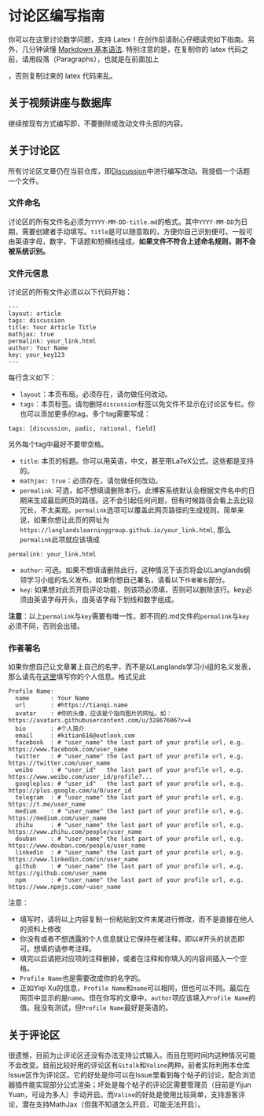 # 讨论区编写指南
你可以在这里讨论数学问题，支持 Latex！在创作前请耐心仔细读完如下指南。另外，几分钟读懂 [Markdown 基本语法](https://www.markdown.xyz/basic-syntax/#overview). 特别注意的是，在复制你的 latex 代码之前，请用段落（Paragraphs），也就是在前面加上 <p>，否则复制过来的 latex 代码来乱。

## 关于视频讲座与数据库
继续按现有方式编写即，不要删除或改动文件头部的内容。

## 关于讨论区
所有讨论区文章仍在当前仓库，即[Discussion](https://github.com/LanglandsLearningGroup/Discussion)中进行编写改动。我提倡一个话题一个文件。
### 文件命名
讨论区的所有文件名必须为`YYYY-MM-DD-title.md`的格式。其中`YYYY-MM-DD`为日期，需要创建者手动填写。`title`是可以随意取的，方便你自己识别便可。一般可由英语字母，数字，下话题和短横线组成。**如果文件不符合上述命名规则，则不会被系统识别。**
### 文件元信息
讨论区的所有文件必须以以下代码开始：
```
---
layout: article
tags: discussion
title: Your Article Title
mathjax: true
permalink: your_link.html
author: Your Name
key: your_key123
---
```
每行含义如下：
* `layout`：本页布局。必须存在，请勿做任何改动。
* `tags`：本页标签。请勿删除`discussion`标签以免文件不显示在讨论区专栏。你也可以添加更多的tag。多个tag需要写成：
```
tags: [discussion, padic, rational, field]
```
另外每个tag中最好不要带空格。
* `title`: 本页的标题。你可以用英语，中文，甚至带LaTeX公式。这些都是支持的。
* `mathjax: true`：必须存在，请勿做任何改动。
* `permalink`: 可选，如不想填请删除本行。此博客系统默认会根据文件名中的日期来生成最后网页的路径。这不会引起任何问题，但有时候路径会看上去比较冗长，不太美观。`permalink`选项可以覆盖此网页路径的生成规则。简单来说，如果你想让此页的网址为`https://langlandslearninggroup.github.io/your_link.html`, 那么`permalink`此项就应该填成
```
permalink: your_link.html
```
* `author`: 可选。如果不想填请删除此行，这种情况下该页将会以Langlands纲领学习小组的名义发布。如果你想自己署名，请看以下`作者署名`部分。
* `key`: 如果想对此页开启评论功能，则该项必须填，否则可以删除该行。key必须由英语字母开头，由英语字母下划线和数字组成。

**注意**：以上`permalink`与`key`需要有唯一性，即不同的.md文件的`permalink`与`key`必须不同，否则会出错。
### 作者署名
如果你想自己让文章署上自己的名字，而不是以Langlands学习小组的名义发表，那么请先在[这里](https://github.com/LanglandsLearningGroup/LanglandsLearningGroup.github.io/blob/master/_data/authors.yml)填写你的个人信息。格式见此
```
Profile Name:
  name      : Your Name
  url       : #https://tianqi.name
  avatar    : #你的头像，应该是个指向图片的网址。如：https://avatars.githubusercontent.com/u/32867606?v=4
  bio       : #个人简介
  email     : #kitian616@outlook.com
  facebook  : # "user_name" the last part of your profile url, e.g. https://www.facebook.com/user_name
  twitter   : # "user_name" the last part of your profile url, e.g. https://twitter.com/user_name
  weibo     : # "user_id"   the last part of your profile url, e.g. https://www.weibo.com/user_id/profile?...
  googleplus: # "user_id"   the last part of your profile url, e.g. https://plus.google.com/u/0/user_id
  telegram  : # "user_name" the last part of your profile url, e.g. https://t.me/user_name
  medium    : # "user_name" the last part of your profile url, e.g. https://medium.com/user_name
  zhihu     : # "user_name" the last part of your profile url, e.g. https://www.zhihu.com/people/user_name
  douban    : # "user_name" the last part of your profile url, e.g. https://www.douban.com/people/user_name
  linkedin  : # "user_name" the last part of your profile url, e.g. https://www.linkedin.com/in/user_name
  github    : # "user_name" the last part of your profile url, e.g. https://github.com/user_name
  npm       : # "user_name" the last part of your profile url, e.g. https://www.npmjs.com/~user_name
```

注意：
* 填写时，请将以上内容复制一份粘贴到文件末尾进行修改，而不是直接在他人的资料上修改
* 你没有或者不想透露的个人信息就让它保持在被注释，即以#开头的状态即可。想填的请参考注释。
* 填完以后请把对应项的注释删掉，或者在注释和你填入的内容间插入一个空格。
* `Profile Name`也是需要改成你的名字的。
* 正如Yiqi Xu的信息，`Profile Name`和`name`可以相同，但也可以不同。最后在网页中显示的是`name`。但在你写的文章中，`author`项应该填入`Profile Name`的值。我没有测试，但`Profile Name`最好是英语的。

## 关于评论区
很遗憾，目前为止评论区还没有办法支持公式输入。而且在短时间内这种情况可能不会改变。目前比较好用的评论区有`Gitalk`和`Valine`两种。前者实际利用本仓库Issue区作为评论区。它的好处是你可以在Issue里看到每个帖子的讨论，配合浏览器插件能实现部分公式渲染；坏处是每个帖子的评论区需要管理员（目前是Yijun Yuan，可设为多人）手动开启。而`Valine`的好处是使用比较简单，支持游客评论，潜在支持MathJax（但我不知道怎么开启，可能无法开启）。
